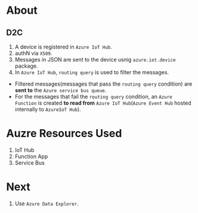 # About
## D2C
1. A device is registered in `Azure IoT Hub`.
2. authN via `X509`.
3. Messages in JSON are sent to the device usnig `azure.iot.device` package.
4. In `Azure IoT Hub`, `routing query` is used to filter the messages.
  -  Filtered  messages(messages that pass the  `routing query` condition) are **sent to** the `Azure service bus queue`.
  -  For the messages that fail the `routing query` condition, an `Azure Function` is  created **to read from** `Azure IoT Hub`(`Azure Event Hub` hosted internally to `AzureIoT Hub`).
# Auzre Resources Used
1. IoT Hub
2. Function App
3. Service Bus
# Next
1. Use `Azure Data Explorer`.

